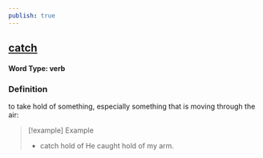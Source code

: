 ```yaml
---
publish: true
---
```


## [catch](https://dictionary.cambridge.org/dictionary/english/catch)

#### Word Type: verb
### Definition
to take hold of something, especially something that is moving through the air:

>[!example] Example
> - catch hold of He caught hold of my arm.

